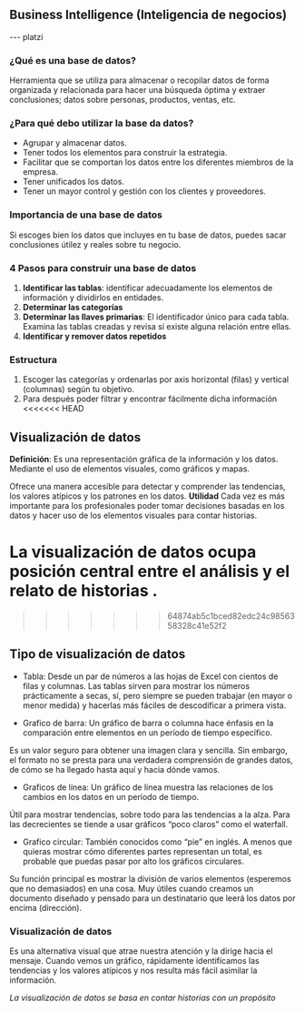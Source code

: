 ## Business Intelligence (Inteligencia de negocios)
--- platzi
### ¿Qué es una base de datos?

Herramienta que se utiliza para almacenar o recopilar datos de forma organizada y relacionada para hacer una búsqueda óptima y extraer conclusiones; datos sobre personas, productos, ventas, etc.

### ¿Para qué debo utilizar la base da datos?
- Agrupar y almacenar datos.
- Tener todos los elementos para construir la estrategia.
- Facilitar que se comportan los datos entre los diferentes miembros de la empresa.
- Tener unificados los datos.
- Tener un mayor control y gestión con los clientes y proveedores.

### Importancia de una base de datos
Si escoges bien los datos que incluyes en tu base de datos, puedes sacar conclusiones útilez y reales sobre tu negocio.

### 4 Pasos para construir una base de datos
1. **Identificar las tablas**: identificar adecuadamente los elementos de información y dividirlos en entidades.
2. **Determinar las categorías**
3. **Determinar las llaves primarias**: El identificador único para cada tabla. Examina las tablas creadas y revisa si existe alguna relación entre ellas.
4. **Identificar y remover datos repetidos**

### Estructura
1. Escoger las categorías y ordenarlas por axis horizontal (filas) y vertical (columnas) según tu objetivo.
2. Para después poder filtrar y encontrar fácilmente dicha información
<<<<<<< HEAD

## Visualización de datos
**Definición**:
Es una representación gráfica de la información y los datos. Mediante el uso de elementos visuales, como gráficos y mapas.

Ofrece una manera accesible para detectar y comprender las tendencias, los valores atípicos y los patrones en los datos.
**Utilidad**
Cada vez es más importante para los profesionales poder tomar decisiones basadas en los datos y hacer uso de los elementos visuales para contar historias.  

**La visualización de datos ocupa posición central entre el análisis y el relato de historias** .
=======
>>>>>>> 64874ab5c1bced82edc24c9856358328c41e52f2

## Tipo de visualización de datos
- Tabla: 
Desde un par de números a las hojas de Excel con cientos de filas y columnas. Las tablas sirven para mostrar los números prácticamente a secas, sí, pero siempre se pueden trabajar (en mayor o menor medida) y hacerlas más fáciles de descodificar a primera vista.

- Grafico de barra:
Un gráfico de barra o columna hace énfasis en la comparación entre elementos en un período de tiempo específico.

Es un valor seguro para obtener una imagen clara y sencilla. Sin embargo, el formato no se presta para una verdadera comprensión de grandes datos, de cómo se ha llegado hasta aquí y hacia dónde vamos.

- Graficos de línea:
Un gráfico de línea muestra las relaciones de los cambios en los datos en un período de tiempo.

Útil para mostrar tendencias, sobre todo para las tendencias a la alza. Para las decrecientes se tiende a usar gráficos “poco claros” como el waterfall.

- Grafico circular:
También conocidos como “pie” en inglés. A menos que quieras mostrar cómo diferentes partes representan un total, es probable que puedas pasar por alto los gráficos circulares.

Su función principal es mostrar la división de varios elementos (esperemos que no demasiados) en una cosa. Muy útiles cuando creamos un documento diseñado y pensado para un destinatario que leerá los datos por encima (dirección).

### Visualización de datos
Es una alternativa visual que atrae nuestra atención y la dirige hacia el mensaje. Cuando vemos un gráfico, rápidamente identifícamos las tendencias y los valores atípicos y nos resulta más fácil asimilar la información.

*La visualización de datos se basa en contar historias con un propósito*